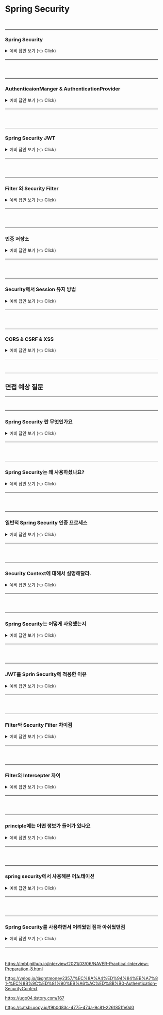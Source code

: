 # Spring Security



<br>

-----------------------

### Spring Security

<details>
   <summary> 예비 답안 보기 (👈 Click)</summary>
<br />





-----------------------

- 자바 애플리케이션에서 인증, 인가를 처리하고 보호 기능을 제공하는 프레임워크

- spring security 사용시 애플리케이션에 인증, 인가, 보호 기능을 자체적으로 구현할 필요없이 다양한 기능을 확장할 수 있습니다.

- 인증 프로세스
  - <img width="752" alt="image" src="https://user-images.githubusercontent.com/57162257/186381962-e2e43a71-5d8a-4eab-80e4-7e55bad238ce.png">
    
    
    
    1. Security Filter에서 요청을 가로챈다.
    
    2. UsernamePasswordAuthenticationFilter를 통해 UsernamePasswrodAuthenticationToken 이라는 인증용 토큰을 생성한다.
    3. AuthenticationManger의 구현체인 ProviderManager에게 UsernamePasswordAuthenticationToken을 전달한다.
    4. ProviderManager는 AuthenticationProvider에게 UsernamePasswordAuthenticationToken을 전달한다.
    5. AuthenticationProvider는 실제 데이터베이스에서 사용자 정보를 가져오는 UserDetailsService에게 사용자 정보를 넘겨준다.
    6. UserDetailsService는 사용자 정보를 데이터베이스에서 찾아 UserDetails로 반환한다.
    7. AuthenticationProvider는 UserDetails로 사용자 정보를 비교한다.
    8. 인증이 완료되면 인증 정보를 담은 Authentication을 반환한다.
       - Authentication은 principle (사용자 식별), cridential (암호), authorities (권한) 으로 구성되어있다.
    
    9. Authentication을 AuthenticationFilter로 반환하고 SecurityContext에 Authentication을 저장한다.
    
    - SecurityContext는 세션영역으로써 인증된 Authentication을 SecurityContext에 저장한다는 것은 Spring Security가 세션방식으로 인증 방식을 사용한다는 뜻이다.
  
- Security Filter
  - <img width="493" alt="image" src="https://user-images.githubusercontent.com/57162257/186384232-91963797-5547-46ee-9c6b-0cec4fdf23b2.png">
  - <img width="500" alt="image" src="https://user-images.githubusercontent.com/57162257/186384310-6ada9459-8671-480c-a25d-ccae60eeb199.png">
  - Security Filter는 서블릿 컨테이너의 Filter와 마찬가지로 DispatcherServlet 요청 전에 사용되는 필터이다.
  - Security Filter는 서블릿 컨테이너의 Filter Chain에 DelegatingFilterProxy를 등록하고 delegatingFilterProxy는 빈으로 등록된 SecurityFilterChain에게 필터 작업을 위임한다. (스프링 컨테이너의 filter 작업 전체 작업 위임 x, security filter 작업 위임 o)
  - 방법
    - WebSeucrityConfiguerAdapter라는 Filter chain을 구성하는 클래스를 상속받아 Configure클래스를 생성하고configure() 를 오버라이딩하여 filter chain을 구성할 수 있다.
    - 현재 WebSecurityConfigureAdapter클래스가 deprecate당해서 새로운 방법을 사용해야한다 (공부해야함)
      - 바뀐 버전에서는 WebSecurityConfigureAdapter대신, SecurityFilterChain을 빈으로 등록하여 사용해야한다.
      - https://velog.io/@pjh612/Deprecated%EB%90%9C-WebSecurityConfigurerAdapter-%EC%96%B4%EB%96%BB%EA%B2%8C-%EB%8C%80%EC%B2%98%ED%95%98%EC%A7%80
  - 종류
    - SecurityContextPersistenceFilter : HttpSecurityContextRepository를 통해 Session에 SecurityContext가있는지 확인하고 존재한다면 해당 SecurityContext를 SecuirtyContextHolder에 저장하고 thread-local에 저장한다.
      - 인증 전
        1. HttpSecurityContextRepository에서 SecurityContext를 생성한다.(현재는 null)
        2. 인증 필터에서 인증완료후 Authentication을 생성하고 SecurityContext에 저장한다.
        3. 응답 전에 Session에 SecurityContext를 저장하고 SecurityContext를 초기화한다.
      - 인증 후
        1. Session에서 SecurityContext를 가져온다.
        2. SecurityContextHolder에 SecurityContext를 저장한다.
    - UsernamePasswordAuthenticationFilter : login요청을 감시하며 인증과정 진행.
    - SessionManagementFilter : 사용자의 동시로그인 제한 등의 기능을 제공
    - ExceptionTranslationFilter : 내부적으로 FilterSecurityInterceptor를 사용하여 AuthenticationException또는 AccessDeniedException을 받는다면 예외를 처리해준다.
      - AuthenticationEntryPoint : 인증되지 않은 사용자가 요청했을 경우 AuthenticationException을 받고 AuthenticationEntyPoint를 실행하여 401과 함께 인증을 유도한다.
      - AccessDeniedHandler : 권한이없는 기능을 사용할 경우 AccessDeniedException을 받고 AccessDeniedHandler을 실행하여 403을 보낸다.
    - FilterSecurityInterceptor : 인가처리 담당 필터
      - 요청정보(URI), 권한정보(hasRole), 인증정보(SecurityContextHolder)를 통해 요청한 리소스에 대한 권한 여부를 확인한다.
      - 인증되지 않은 사용자가 보호된 자원에 접근시 AuthenticationException발생
      - 인증된 사용자가 권한이없는 자원에 접근시 AccessDeniedException발생
      - 위 두 예외가 발생하면 ExceptionTranslactionExceptionFilter를 통해 각각 401과 403예외를 반환


</details>

-----------------------

<br>



<br>

-----------------------

### AuthenticaionManger & AuthenticationProvider

<details>
   <summary> 예비 답안 보기 (👈 Click)</summary>
<br />



-----------------------

- AuthenticationManager
  - 인증 필터로 부터 인증 요청을 받게되면 인증처리자(AuthenticationProvider)중 해당 인증이 처리가능한 provider를 찾아 인증을 위임하게된다. 인증이 완료되면 Authentication을 전달한다.

- AuthenticationProvider
  - 인증 처리를 담당하는 인터페이스로서, 인증을 처리하는 authentication메서드와 인증처리 가능한 provider인지 검사하는 support메서드를 정의한다.
    - authentication메서드 로직
      - UserDetailsService에서 UserDetails를 가져와 아이디 인증, 패스워드 인증 등을 수행하고 인증된 Authentication을 전달한다.



</details>

-----------------------

<br>



<br>

-----------------------

### Spring Security JWT

<details>
   <summary> 예비 답안 보기 (👈 Click)</summary>
<br />






-----------------------

- JWT 적용 이유
  - 일반 Spring Security는 저장된 Authentication을 SecurityContext에서 별도의 스레드로 세션이 유지되도록 관리하여 상대적으로 무겁고 유지비용이 발생하게 됩니다.  그렇기 때문에 별도의 유지 비용과 공간이 필요없는 JWT를 사용하여 인증, 인가 처리를 Security에 적용한다.

- 적용 방법
  - JWT 생성, 유효 검사, 인증 처리를 위한 JwtTokenProvider 클래스 구현하였고 이를 사용하기 위해 JwtAuthenticationFilter를 구현하였습니다. 그리고 기존 인증 필터인 UsernamePasswordFilter의 이전에 수행할 수 있도록 security filter chain 설정을 통해 인증 구현.


</details>

-----------------------

<br>



<br>

-----------------------

### Filter 와 Security Filter

<details>
   <summary> 예비 답안 보기 (👈 Click)</summary>
<br />






-----------------------

- Filter는 서블릿 컨테이너에서 관리되며 Bean은 스프링 컨테이너에서 관리됩니다. 그렇기 때문에 Filter는 bean을 사용할 수 없습니다.
- DelegatingFilterProxy 클래스를 사용하면 DelegatingFilterProxy는 Bean으로 등록된 SecurityFilterChain이 서블릿 필터에서 수행될 수 있도록 역할을 위임해줍니다.
- <img width="793" alt="image" src="https://user-images.githubusercontent.com/57162257/188792052-861b0054-5160-4bcf-8cdf-8429dadcfab5.png">

</details>

-----------------------

<br>



<br>

-----------------------

### 인증 저장소

<details>
   <summary> 예비 답안 보기 (👈 Click)</summary>
<br />







-----------------------

- SecuirtyContext
  - Security에서 인증된 객체는 일반적으로 Security Context에 저장되고 Secuirty Context는 Security Context Holder에 저장됩니다.
  - 인증된 객체가 저장된  SecurityContextHolder는 thread local에 저장되기 때문에 각 스레드에서 전역적으로 사용자 정보를 사용할 수 있고 각 스레드 별로 다른 인증객체를 가질 수 있습니다.
    - thread local : 스레드에서 독립적으로 사용할 수 있는 지역변수
    - <img width="685" alt="image" src="https://user-images.githubusercontent.com/57162257/188788345-780eff5e-0af6-43e2-aa9b-e1bf34229dcf.png">
- SecuirtyContextHolder
  - 인증된 객체인 Authenticaion을 저장하는 SecurityContext를 감싸고 있는 Wrapper Class입니다.
  - SecurityContext 저장 방식을 설정해 줄 수 있습니다
    - Thread_Local : 스레드당 security context 할당
    - Inheritable_Thread_Local : 부모 스레드와 자식스레드가 동일한 security context를 가집니다.
    - Global : 메모리에서 하나의 SecurityContext 참조
- <img width="1034" alt="image" src="https://user-images.githubusercontent.com/57162257/188788414-2ff61688-e20e-4bfb-ae40-148c4e9bf024.png">
- `Authentication authentication = SecurityContextHolder.getContext().getAuthentication()`

</details>

-----------------------

<br>



<br>

-----------------------

### Security에서 Session 유지 방법

<details>
   <summary> 예비 답안 보기 (👈 Click)</summary>
<br />
  


-----------------------

- 요청이 들어오게 되면 SecurityContextPersistenceFilter에서 HttpSessionSecurityContextRepository를 통해 인증 여부를 확인합니다.
- 인증 전에는 UsernamePasswordAuthenticationFilter에서 사용자를 인증하고 인증된 객체인 Authentication을 SecurityContext에 저장합니다. 그리고 사용자에게 응답하기 전에 Session에 SecurityContext를 저장하고 인증된 정보를 사용합니다.
- 인증 후에는 Session의 SecurityContext를 불러와 thread local에 SecurityContext를 담은 SecurityContextHolder를 저장하고 인증된 정보를 사용합니다.
- https://devlog-wjdrbs96.tistory.com/404

</details>

-----------------------

<br>



<br>

-----------------------

### CORS & CSRF & XSS

<details>
   <summary> 예비 답안 보기 (👈 Click)</summary>
<br />






-----------------------

- CORS (Cross Origin resource sharing)
  - 교차 출처 리소스 공유
  - 다른 출처(domain)로 URL을 요청하여 리소스를 가져오는 것.
  - 서버에서는 응답시 access-control-allow-origin에 허용된 도메인을 보내고 사용자의 웹 브라우저는 요청때 보낸 origin에서 출처의 도메인과 비교한다.

- CSRF (Cross Site Request Forgery)
  - 사이트간 위조 요청
  - 사용자가 메일이나 링크를 누르게 되면 Put, Delete로 서버에 악의 요청을 보내는 것.
  - 서버에서는 요청 헤더의 referer에 등록되어 있는 요청 domain정보를 확인하여 올바른 domain에서 요청이 들어왔는지 확인하거나,
    Csrf-token을 사용해서 사용자가 요청시 csrf-token이 올바른지 판단하여 검증하는 방법
    - 서버에서 생성된 곳에서 요청을 보내고있음을 증명한다.(referer, csrf-token)
  
- XSS (Cross Site Scripting)
  - 공격자가 상대방이 자주사용하는 웹사이트에 악성 스크립트를 삽입하여 사용자가 악성 스크립트가 포함된 게시글을 사용했을 때 공격자에게 사용자의 쿠키 정보를 탈취하여 사용자 정보를 도용하거나 해당 사이트에 악의적 요청을 보내는것.
  - 사용하고 있는 웹 사이트 이상한 점은 없는지 이상한 URL로 접속해있는지 확인해야한다.

</details>

-----------------------

<br>





---

## 면접 예상 질문

---



<br>

-----------------------

### Spring Security 란 무엇인가요

<details>
   <summary> 예비 답안 보기 (👈 Click)</summary>
<br />






-----------------------

- Spring Security란 자바 애플리케이션에서 인증, 인가 처리 및 cors, csrf 등으로 부터 보호 기능을 제공하는 프레임워크입니다.
- spring security를 사용하면 애플리케이션 보호에 대한 기능을 자체적으로 구현할 필요없고 기능을 확장시킬 수 있습니다.

</details>

-----------------------

<br>



<br>

-----------------------

### Spring Security는 왜 사용하셨나요?

<details>
   <summary> 예비 답안 보기 (👈 Click)</summary>
<br />






-----------------------

- 인증, 인가를 처리 기능을 사용하기 위해 spring security를 사용했으며 Interceptor나 AOP가 아닌 Filter로 공통 인증 기능을 구현해보기 위해 사용했습니다.

</details>

-----------------------

<br>



<br>

-----------------------

### 일반적 Spring Security 인증 프로세스

<details>
   <summary> 예비 답안 보기 (👈 Click)</summary>
<br />






-----------------------

1. 요청이 들어오게 되면 Servlet이 호출되기 전에 Security Filter에서 요청을 가로챕니다.
2. AuthenticationFilter 에서 요청을 가로채고 인증용 객체인 UsernamePasswordAuthenticationToken을 생성합니다.
3. UsernamePasswordAuthenticationToken은 AuthenticationManger의 구현체인  ProviderManger에게 보내집니다.
4. ProviderManger는 다시 AuthenticationProvider에게 UsernamePasswordAuthentcationToken을 전달합니다.
5. AuthenticationProvider는 데이터베이스에 접근하여  사용자 인증 정보를 가져오는 UserDetailsService에 사용자 정보를 전달합니다.
6. UserDetailsService는 데이터베이스에서 사용자 정보를 가져와 사용자 인증 정보인 UserDetails를 반환합니다.
7. AuthenticationProvider는 사용자 정보를 비교하고 인증객체인 Authentication을 생성해 반환합니다.
8. Authentication은 AuthenticationFilter까지 반환되고 인증 객체를 SecurityContext에 저장하여 세션을 유지시킵니다.

</details>

-----------------------

<br>



<br>

-----------------------

### Security Context에 대해서 설명해달라.

<details>
   <summary> 예비 답안 보기 (👈 Click)</summary>
<br />







-----------------------

- Jwt를 이용한 인증, 인가 처리를 위해 토큰 생성, 유효성 검사, 인증을 위한 JwtTokenProvider를 구현하고, 사용자 인증 정보를 가져오기 위해 User도메인에 UserDetails를 상속하여 구현했습니다. 그리고 JwtTokenProvider를 사용하기 위해 UsernamePasswordAuthenticaionFilter이전에 custom한 JwtAuthenticationFilter를 생성했습니다.

</details>

-----------------------

<br>



<br>

-----------------------

### Spring Security는 어떻게 사용했는지

<details>
   <summary> 예비 답안 보기 (👈 Click)</summary>
<br />






-----------------------

- Jwt를 이용한 인증, 인가 처리를 위해 토큰 생성, 유효성 검사, 인증을 위한 JwtTokenProvider를 구현하고, 사용자 인증 정보를 가져오기 위해 User도메인에 UserDetails를 상속하여 구현했습니다. 그리고 JwtTokenProvider를 사용하기 위해 UsernamePasswordAuthenticaionFilter이전에 custom한 JwtAuthenticationFilter를 생성했습니다.

</details>

-----------------------

<br>



<br>

-----------------------

### JWT를 Sprin Security에 적용한 이유

<details>
   <summary> 예비 답안 보기 (👈 Click)</summary>
<br />






-----------------------

- 일반적인 Spring Security는 Security Context에 저장된 Authentication으로 세션을 별도의 스레드를 돌려 유지하기 때문에 유지비용이 들고 서버에서 관리하기 때문에 인증 과정이 상대적으로 무겁습니다.
  하지만 JWT를 사용하게 되면 사용자의 정보는 서버 비밀키로 암호화되어 있고 토큰의 유효성 검사 후 해당 정보를 사용하기만 하면 됩니다. 그렇기 때문에 세션이 필요없게 되어 유지비용이 없고 가벼운 인증이 가능해집니다.
- 방법
  - WebSecurityConfiguration에서 season management의 sessionCreationPoliy속성을 stateless로 선언하여 세션을 사용하지 않는다고 선언한다.


</details>

-----------------------

<br>



<br>

-----------------------

### Filter와 Security Filter 차이점

<details>
   <summary> 예비 답안 보기 (👈 Click)</summary>
<br />






-----------------------

- 일반적으로 Filter는 spring context외부에 있으며 서블릿 컨테이너 filter에 직접 등록하여 사용합니다.
  Security Filter는 DelegatingFilterProxy를 서블릿 컨테이너 필터에 등록하여 일반 filter작업을 Security Filter Chain으로 위임받아 UsernamePasswordAuthenticationFilter, SessionManagementFilter, ExceptionTranslationFilter 등이 차례로 실행됩니다.

</details>

-----------------------

<br>



<br>

-----------------------

### Filter와 Intercepter 차이

<details>
   <summary> 예비 답안 보기 (👈 Click)</summary>
<br />






-----------------------

- Filter는 spring context외부에 존재하며 서블릿이 호출되기 전에 요청을 가로채 공통 보안 기능이나 이미지 압축,변환 등을 수행합니다.
- Intercepter는 spring context내부에 존재하며 서블릿이 컨트롤러를 호출하기 전에 요청을 가로채 공통 작업을 수행합니다.

</details>

-----------------------

<br>



<br>

-----------------------

### principle에는 어떤 정보가 들어가 있나요

<details>
   <summary> 예비 답안 보기 (👈 Click)</summary>
<br />






-----------------------

- 인증 프로세스 후 생성되는 인증 객체인 Authentication은 principal, credentials, authority로 구성되어있으며 principal은 사용자의 식별 데이터, credentials은 암호, authority는 권한을 가지고 있습니다.
- Authentication으로 등록된 principal은 컨트롤러 컴포넌트에서 파라미터로 가져올수 있다. (@AuthenticationPrincipal)

</details>

-----------------------

<br>



<br>

-----------------------

### spring security에서 사용해본 어노테이션

<details>
   <summary> 예비 답안 보기 (👈 Click)</summary>
<br />






-----------------------

- @EnableWebSecurity 어노테이션을 security config 클래스에 설정하여  security에 필요한 설정을 선언하였습니다.
- 인증된 사용자의 정보를 사용하기 위해 @AuthenticationPrincipal을 사용해 컨트롤러의 메소드에서 파라미터로 사용자의 정보를 받아왔습니다.

</details>

-----------------------

<br>



<br>

-----------------------

### Spring Security를 사용하면서 어려웠던 점과 아쉬웠던점

<details>
   <summary> 예비 답안 보기 (👈 Click)</summary>
<br />






-----------------------

- 어려웠던점
  - 가장 어려웠던 점 중 하나는 spring security에서 jwt를 적용하는데 인증 프로세스 구조와 개념이 완전히 자리 잡지 못한 상태에서 기능의 데드라인을 맞추고자 서툴렀던 탓에 원하는 인증, 인가처리 프로세스를 제대로 적용시키지 못하여 많은 시간을 보냈었던것이 가장 힘들었던것 같습니다..

- 아쉬웠던점
  - 앱 서비스에 대한 서버였기때문에 spring security에서 지원하는 cors, csrf 등과 같은 보호 기능 등 해당 서비스에 사용되지 않기 때문에 security에서 제공하는 기능을 더많이 경험해보지 못한것이 아쉬웠습니다.


</details>

-----------------------

<br>



https://imbf.github.io/interview/2021/03/06/NAVER-Practical-Interview-Preparation-8.html

https://velog.io/@gmtmoney2357/%EC%8A%A4%ED%94%84%EB%A7%81-%EC%8B%9C%ED%81%90%EB%A6%AC%ED%8B%B0-Authentication-SecurityContext

https://ugo04.tistory.com/167



https://catsbi.oopy.io/f9b0d83c-4775-47da-9c81-2261851fe0d0